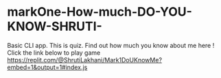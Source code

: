 # markOne-How-much-DO-YOU-KNOW-SHRUTI-
Basic CLI app. This is quiz. Find out how much you know about me here !
Click the link below to play game 
https://replit.com/@ShrutiLakhani/Mark1DoUKnowMe?embed=1&output=1#index.js
